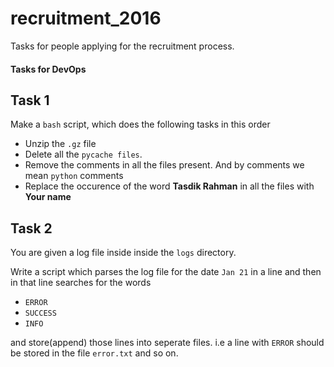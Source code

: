 # recruitment_2016
Tasks for people applying for the recruitment process.

#### Tasks for DevOps

## Task 1

Make a `bash` script, which does the following tasks in this order

- Unzip the `.gz` file
- Delete all the `pycache files`.
- Remove the comments in all the files present. And by comments we mean `python` comments
- Replace the occurence of the word **Tasdik Rahman** in all the files with **Your name**

## Task 2

You are given a log file inside inside the `logs` directory.

Write a script which parses the log file for the date `Jan 21` in a line and then in that line searches for the words

- `ERROR`
- `SUCCESS`
- `INFO`

and store(append) those lines into seperate files. i.e a line with `ERROR` should be stored in the file `error.txt` and so on. 